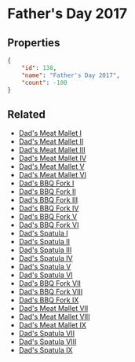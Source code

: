# Father's Day 2017

<no description available>

## Properties

```json
{
    "id": 138,
    "name": "Father's Day 2017",
    "count": -100
}
```

## Related

- [Dad's Meat Mallet I](../items/3922-dad-s-meat-mallet-i.md)
- [Dad's Meat Mallet II](../items/3923-dad-s-meat-mallet-ii.md)
- [Dad's Meat Mallet III](../items/3924-dad-s-meat-mallet-iii.md)
- [Dad's Meat Mallet IV](../items/3925-dad-s-meat-mallet-iv.md)
- [Dad's Meat Mallet V](../items/3926-dad-s-meat-mallet-v.md)
- [Dad's Meat Mallet VI](../items/3927-dad-s-meat-mallet-vi.md)
- [Dad's BBQ Fork I](../items/3928-dad-s-bbq-fork-i.md)
- [Dad's BBQ Fork II](../items/3929-dad-s-bbq-fork-ii.md)
- [Dad's BBQ Fork III](../items/3930-dad-s-bbq-fork-iii.md)
- [Dad's BBQ Fork IV](../items/3931-dad-s-bbq-fork-iv.md)
- [Dad's BBQ Fork V](../items/3932-dad-s-bbq-fork-v.md)
- [Dad's BBQ Fork VI](../items/3933-dad-s-bbq-fork-vi.md)
- [Dad's Spatula I](../items/3934-dad-s-spatula-i.md)
- [Dad's Spatula II](../items/3935-dad-s-spatula-ii.md)
- [Dad's Spatula III](../items/3936-dad-s-spatula-iii.md)
- [Dad's Spatula IV](../items/3937-dad-s-spatula-iv.md)
- [Dad's Spatula V](../items/3938-dad-s-spatula-v.md)
- [Dad's Spatula VI](../items/3939-dad-s-spatula-vi.md)
- [Dad's BBQ Fork VII](../items/17278-dad-s-bbq-fork-vii.md)
- [Dad's BBQ Fork VIII](../items/17279-dad-s-bbq-fork-viii.md)
- [Dad's BBQ Fork IX](../items/17280-dad-s-bbq-fork-ix.md)
- [Dad's Meat Mallet VII](../items/17281-dad-s-meat-mallet-vii.md)
- [Dad's Meat Mallet VIII](../items/17282-dad-s-meat-mallet-viii.md)
- [Dad's Meat Mallet IX](../items/17283-dad-s-meat-mallet-ix.md)
- [Dad's Spatula VII](../items/17284-dad-s-spatula-vii.md)
- [Dad's Spatula VIII](../items/17285-dad-s-spatula-viii.md)
- [Dad's Spatula IX](../items/17286-dad-s-spatula-ix.md)

